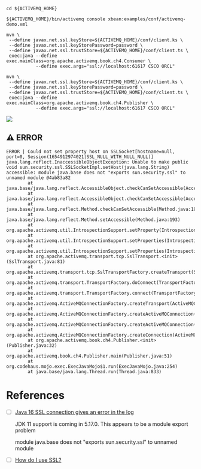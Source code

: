 

```
cd ${ACTIVEMQ_HOME}
```

```
${ACTIVEMQ_HOME}/bin/activemq console xbean:examples/conf/activemq-demo.xml 
```


```
mvn \
 --define javax.net.ssl.keyStore=${ACTIVEMQ_HOME}/conf/client.ks \
 --define javax.net.ssl.keyStorePassword=password \
 --define javax.net.ssl.trustStore=${ACTIVEMQ_HOME}/conf/client.ts \
 exec:java --define exec.mainClass=org.apache.activemq.book.ch4.Consumer \
           --define exec.args="ssl://localhost:61617 CSCO ORCL"
```

```
mvn \
 --define javax.net.ssl.keyStore=${ACTIVEMQ_HOME}/conf/client.ks \
 --define javax.net.ssl.keyStorePassword=password \
 --define javax.net.ssl.trustStore=${ACTIVEMQ_HOME}/conf/client.ts \
 exec:java --define exec.mainClass=org.apache.activemq.book.ch4.Publisher \
           --define exec.args="ssl://localhost:61617 CSCO ORCL"
```


<img src="../../../../../../../images/ssl-connector.png" ></img>

## :warning: ERROR

```
ERROR | Could not set property host on SSLSocket[hostname=null, port=0, Session(1654912974021|SSL_NULL_WITH_NULL_NULL)]
java.lang.reflect.InaccessibleObjectException: Unable to make public void sun.security.ssl.SSLSocketImpl.setHost(java.lang.String) accessible: module java.base does not "exports sun.security.ssl" to unnamed module @4ab83a82
        at java.base/java.lang.reflect.AccessibleObject.checkCanSetAccessible(AccessibleObject.java:354)
        at java.base/java.lang.reflect.AccessibleObject.checkCanSetAccessible(AccessibleObject.java:297)
        at java.base/java.lang.reflect.Method.checkCanSetAccessible(Method.java:199)
        at java.base/java.lang.reflect.Method.setAccessible(Method.java:193)
        at org.apache.activemq.util.IntrospectionSupport.setProperty(IntrospectionSupport.java:179)
        at org.apache.activemq.util.IntrospectionSupport.setProperties(IntrospectionSupport.java:155)
        at org.apache.activemq.util.IntrospectionSupport.setProperties(IntrospectionSupport.java:140)
        at org.apache.activemq.transport.tcp.SslTransport.<init>(SslTransport.java:81)
        at org.apache.activemq.transport.tcp.SslTransportFactory.createTransport(SslTransportFactory.java:122)
        at org.apache.activemq.transport.TransportFactory.doConnect(TransportFactory.java:120)
        at org.apache.activemq.transport.TransportFactory.connect(TransportFactory.java:65)
        at org.apache.activemq.ActiveMQConnectionFactory.createTransport(ActiveMQConnectionFactory.java:331)
        at org.apache.activemq.ActiveMQConnectionFactory.createActiveMQConnection(ActiveMQConnectionFactory.java:346)
        at org.apache.activemq.ActiveMQConnectionFactory.createActiveMQConnection(ActiveMQConnectionFactory.java:304)
        at org.apache.activemq.ActiveMQConnectionFactory.createConnection(ActiveMQConnectionFactory.java:244)
        at org.apache.activemq.book.ch4.Publisher.<init>(Publisher.java:32)
        at org.apache.activemq.book.ch4.Publisher.main(Publisher.java:51)
        at org.codehaus.mojo.exec.ExecJavaMojo$1.run(ExecJavaMojo.java:254)
        at java.base/java.lang.Thread.run(Thread.java:833)
```

# References

- [ ] [Java 16 SSL connection gives an error in the log](https://issues.apache.org/jira/browse/AMQ-8275?page=com.atlassian.jira.plugin.system.issuetabpanels%3Aall-tabpanel)

  JDK 11 support is coming in 5.17.0. This appears to be a module export problem

  module java.base does not "exports sun.security.ssl" to unnamed module
  
- [ ] [How do I use SSL?](https://activemq.apache.org/how-do-i-use-ssl)
